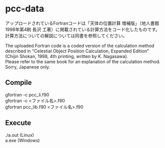 # pcc-data
アップロードされているFortranコードは「天体の位置計算 増補版」（地人書館 1998年第4刷 長沢 工著）に掲載されている計算方法をコード化したものです。
計算方法についての解説については同書を参照してください。

The uploaded Fortran code is a coded version of the calculation method described in "Celestial Object Position Calculation, Expanded Edition" (Chijin Shokan, 1998, 4th printing, written by K. Nagasawa).<br>
Please refer to the same book for an explanation of the calculation method.<br>
Sorry, Japanese only.

## Compile
gfortran -c pcc_li.f90<br>
gfortran -c <ファイル名>.f90<br>
gfortran pcc_lib.f90 <ファイル名>.f90

## Execute
./a.out (Linux)<br>
a.exe (Windows)
